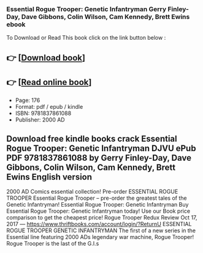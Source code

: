 ### Essential Rogue Trooper: Genetic Infantryman Gerry Finley-Day, Dave Gibbons, Colin Wilson, Cam Kennedy, Brett Ewins ebook

To Download or Read This book click on the link button below :

## 👉  [**[Download book](http://get-pdfs.com/download.php?group=book&from=github.com&id=704454&lnk=1079 "Download book")**]

## 👉  [**[Read online book](http://get-pdfs.com/download.php?group=book&from=github.com&id=704454&lnk=1079 "Read online book")**]


* Page: 176
* Format: pdf / epub / kindle
* ISBN: 9781837861088
* Publisher: 2000 AD



## Download free kindle books crack Essential Rogue Trooper: Genetic Infantryman DJVU ePub PDF 9781837861088 by Gerry Finley-Day, Dave Gibbons, Colin Wilson, Cam Kennedy, Brett Ewins English version



 2000 AD Comics essential collection! Pre-order ESSENTIAL ROGUE TROOPER Essential Rogue Trooper – pre-order the greatest tales of the Genetic Infantryman!
 Essential Rogue Trooper: Genetic Infantryman Buy Essential Rogue Trooper: Genetic Infantryman today! Use our Book price comparison to get the cheapest price!
 Rogue Trooper Redux Review Oct 17, 2017 —
 https://www.thriftbooks.com/account/login/?ReturnU 
 ESSENTIAL ROGUE TROOPER GENETIC INFANTRYMAN The first of a new series in the Essential line featuring 2000 ADs legendary war machine, Rogue Trooper! Rogue Trooper is the last of the G.I.s 





